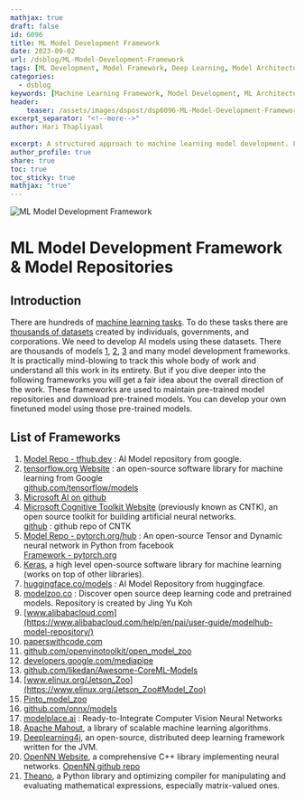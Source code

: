 ```yaml
---
mathjax: true
draft: false
id: 6096
title: ML Model Development Framework
date: 2023-09-02
url: /dsblog/ML-Model-Development-Framework
tags: [ML Development, Model Framework, Deep Learning, Model Architecture, MLOps, Software Engineering, Best Practices]
categories:
  - dsblog
keywords: [Machine Learning Framework, Model Development, ML Architecture, Development Best Practices, MLOps, Model Lifecycle, AI Development, ML Engineering]
header:
    teaser: /assets/images/dspost/dsp6096-ML-Model-Development-Framework.jpg
excerpt_separator: "<!--more-->"   
author: Hari Thapliyaal   
 
excerpt: A structured approach to machine learning model development. Learn about frameworks, best practices, and architectural considerations for building robust and scalable ML models, from conception to deployment.   
author_profile: true   
share: true   
toc: true   
toc_sticky: true 
mathjax: "true"
---
```


![ML Model Development Framework](/assets/images/dspost/dsp6096-ML-Model-Development-Framework.jpg)

# ML Model Development Framework & Model Repositories

## Introduction
There are hundreds of [machine learning tasks](/dsblog/nlp-tasks). To do these tasks there are [thousands of datasets](/dsblog/Type-of-Databases) created by individuals, governments, and corporations. We need to develop AI models using these datasets. There are thousands of models [1](dsblog/ML-Model-Repository-from-Pinto0309), [2](/dsblog/paperwithcode-resources), [3](/dsblog/What-Are-Transformers-in-AI) and many model development frameworks. It is practically mind-blowing to track this whole body of work and understand all this work in its entirety. But if you dive deeper into the following frameworks you will get a fair idea about the overall direction of the work. These frameworks are used to maintain pre-trained model repositories and download pre-trained models. You can develop your own finetuned model using those pre-trained models.


## List of Frameworks
1. [Model Repo - tfhub.dev](https://tfhub.dev/) : AI Model repository from google.
1. [tensorflow.org Website](https://www.tensorflow.org/) : an open-source software library for machine learning from Google    
   [github.com/tensorflow/models](https://github.com/tensorflow/models)   
1. [Microsoft AI on github](https://github.com/microsoft/AI)
1. [Microsoft Cognitive Toolkit Website](https://www.microsoft.com/en-us/cognitive-toolkit/) (previously known as CNTK), an open source toolkit for building artificial neural networks.    
   [github](https://github.com/Microsoft/CNTK) : github repo of CNTK    
1. [Model Repo - pytorch.org/hub](https://pytorch.org/hub/) : An open-source Tensor and Dynamic neural network in Python from facebook   
    [Framework - pytorch.org](https://pytorch.org/)   
1. [Keras](https://www.wikiwand.com/en/Keras), a high level open-source software library for machine learning (works on top of other libraries).
1. [huggingface.co/models](https://huggingface.co/models) : AI Model Repository from huggingface.
1. [modelzoo.co](https://modelzoo.co/) : Discover open source deep learning code and pretrained models. Repository is created by Jing Yu Koh
1. [www.alibabacloud.com](https://www.alibabacloud.com/help/en/pai/user-guide/modelhub-model-repository/)
1. [paperswithcode.com](https://paperswithcode.com/)
1. [github.com/openvinotoolkit/open_model_zoo](https://github.com/openvinotoolkit/open_model_zoo)
1. [developers.google.com/mediapipe](https://developers.google.com/mediapipe/solutions/model_maker)
1. [github.com/likedan/Awesome-CoreML-Models](https://github.com/likedan/Awesome-CoreML-Models)
1. [www.elinux.org/Jetson_Zoo](https://www.elinux.org/Jetson_Zoo#Model_Zoo)
1. [Pinto_model_zoo](https://github.com/PINTO0309/PINTO_model_zoo)
1. [github.com/onnx/models](https://github.com/onnx/models)
1. [modelplace.ai](https://modelplace.ai/) : Ready-to-Integrate Computer Vision Neural Networks
1. [Apache Mahout](https://www.wikiwand.com/en/Apache_Mahout), a library of scalable machine learning algorithms.
1. [Deeplearning4j](https://www.wikiwand.com/en/Deeplearning4j), an open-source, distributed deep learning framework written for the JVM.
1. [OpenNN Website](hhttp://www.opennn.net/), a comprehensive C++ library implementing neural networks.
   [OpenNN github repo](https://github.com/Artelnics/OpenNN)   
1. [Theano](https://www.wikiwand.com/en/Theano_(software)), a Python library and optimizing compiler for manipulating and evaluating mathematical expressions, especially matrix-valued ones.